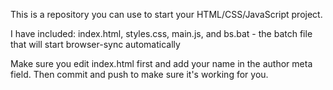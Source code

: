 This is a repository you can use to start your HTML/CSS/JavaScript project.

I have included: index.html, styles.css, main.js, and bs.bat - the batch file that will start browser-sync automatically

Make sure you edit index.html first and add your name in the author meta field. Then commit and push to make sure it's working for you.
